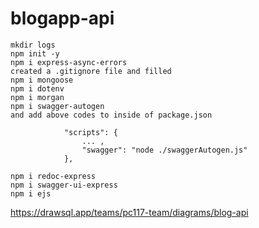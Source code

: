 # blogapp-api

    mkdir logs
    npm init -y
    npm i express-async-errors
    created a .gitignore file and filled 
    npm i mongoose
    npm i dotenv
    npm i morgan
    npm i swagger-autogen 
    and add above codes to inside of package.json

                "scripts": {
                    ... ,
                    "swagger": "node ./swaggerAutogen.js"
                },

    npm i redoc-express
    npm i swagger-ui-express
    npm i ejs


https://drawsql.app/teams/pc117-team/diagrams/blog-api